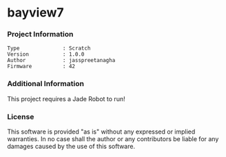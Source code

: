 bayview7
================



### Project Information
```
Type              : Scratch
Version           : 1.0.0
Author            : jasspreetanagha
Firmware          : 42
```

### Additional Information
This project requires a Jade Robot to run!

### License
This software is provided "as is" without any expressed or implied warranties.  In no case shall the author or any contributors be liable for any damages caused by the use of this software.

